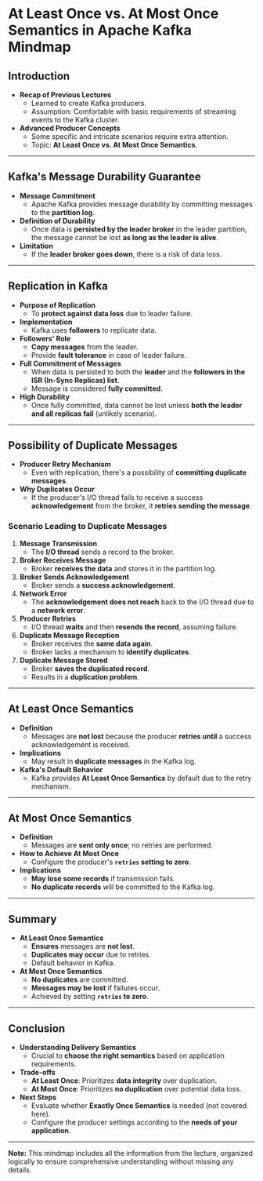 # At Least Once vs. At Most Once Semantics in Apache Kafka Mindmap

## Introduction

- **Recap of Previous Lectures**
  - Learned to create Kafka producers.
  - Assumption: Comfortable with basic requirements of streaming events to the Kafka cluster.
- **Advanced Producer Concepts**
  - Some specific and intricate scenarios require extra attention.
  - Topic: **At Least Once vs. At Most Once Semantics**.

---

## Kafka's Message Durability Guarantee

- **Message Commitment**
  - Apache Kafka provides message durability by committing messages to the **partition log**.
- **Definition of Durability**
  - Once data is **persisted by the leader broker** in the leader partition, the message cannot be lost **as long as the leader is alive**.
- **Limitation**
  - If the **leader broker goes down**, there is a risk of data loss.

---

## Replication in Kafka

- **Purpose of Replication**
  - To **protect against data loss** due to leader failure.
- **Implementation**
  - Kafka uses **followers** to replicate data.
- **Followers' Role**
  - **Copy messages** from the leader.
  - Provide **fault tolerance** in case of leader failure.
- **Full Commitment of Messages**
  - When data is persisted to both the **leader** and the **followers in the ISR (In-Sync Replicas) list**.
  - Message is considered **fully committed**.
- **High Durability**
  - Once fully committed, data cannot be lost unless **both the leader and all replicas fail** (unlikely scenario).

---

## Possibility of Duplicate Messages

- **Producer Retry Mechanism**
  - Even with replication, there's a possibility of **committing duplicate messages**.
- **Why Duplicates Occur**
  - If the producer's I/O thread fails to receive a success **acknowledgement** from the broker, it **retries sending the message**.

### Scenario Leading to Duplicate Messages

1. **Message Transmission**
   - The **I/O thread** sends a record to the broker.
2. **Broker Receives Message**
   - Broker **receives the data** and stores it in the partition log.
3. **Broker Sends Acknowledgement**
   - Broker sends a **success acknowledgement**.
4. **Network Error**
   - The **acknowledgement does not reach** back to the I/O thread due to a **network error**.
5. **Producer Retries**
   - I/O thread **waits** and then **resends the record**, assuming failure.
6. **Duplicate Message Reception**
   - Broker receives the **same data again**.
   - Broker lacks a mechanism to **identify duplicates**.
7. **Duplicate Message Stored**
   - Broker **saves the duplicated record**.
   - Results in a **duplication problem**.

---

## At Least Once Semantics

- **Definition**
  - Messages are **not lost** because the producer **retries until** a success acknowledgement is received.
- **Implications**
  - May result in **duplicate messages** in the Kafka log.
- **Kafka's Default Behavior**
  - Kafka provides **At Least Once Semantics** by default due to the retry mechanism.

---

## At Most Once Semantics

- **Definition**
  - Messages are **sent only once**; no retries are performed.
- **How to Achieve At Most Once**
  - Configure the producer's **`retries` setting to zero**.
- **Implications**
  - **May lose some records** if transmission fails.
  - **No duplicate records** will be committed to the Kafka log.

---

## Summary

- **At Least Once Semantics**
  - **Ensures** messages are **not lost**.
  - **Duplicates may occur** due to retries.
  - Default behavior in Kafka.
- **At Most Once Semantics**
  - **No duplicates** are committed.
  - **Messages may be lost** if failures occur.
  - Achieved by setting **`retries` to zero**.

---

## Conclusion

- **Understanding Delivery Semantics**
  - Crucial to **choose the right semantics** based on application requirements.
- **Trade-offs**
  - **At Least Once**: Prioritizes **data integrity** over duplication.
  - **At Most Once**: Prioritizes **no duplication** over potential data loss.
- **Next Steps**
  - Evaluate whether **Exactly Once Semantics** is needed (not covered here).
  - Configure the producer settings according to the **needs of your application**.

---

**Note:** This mindmap includes all the information from the lecture, organized logically to ensure comprehensive understanding without missing any details.